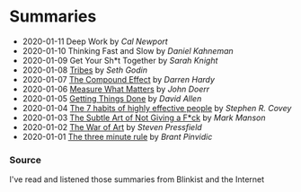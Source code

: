 # Summaries

* 2020-01-11 Deep Work by _Cal Newport_
* 2020-01-10 Thinking Fast and Slow by _Daniel Kahneman_
* 2020-01-09 Get Your Sh*t Together by _Sarah Knight_
* 2020-01-08 [Tribes](amazon.es/Tribes-We-need-you-lead/dp/0749939753/) by _Seth Godin_
* 2020-01-07 [The Compound Effect](https://www.amazon.com/dp/159315724X/) by _Darren Hardy_
* 2020-01-06 [Measure What Matters](amazon.es/Measure-What-Matters-Google-Foundation/dp/0525536221) by _John Doerr_
* 2020-01-05 [Getting Things Done](https://www.amazon.es/Getting-Things-Done-Arts-Stresss/dp/0349408947/) by _David Allen_
* 2020-01-04 [The 7 habits of highly effective people](https://www.amazon.es/Seven-Habits-Highly-Effective-People/dp/1416502491/) by _Stephen R. Covey_
* 2020-01-03 [The Subtle Art of Not Giving a F*ck](https://www.amazon.es/Subtle-Art-Not-Giving/dp/0062641549/) by _Mark Manson_
* 2020-01-02 [The War of Art](https://www.amazon.com/dp/1936891026) by _Steven Pressfield_
* 2020-01-01 [The three minute rule](https://www.amazon.com/dp/0525540725/) by _Brant Pinvidic_


### Source

I've read and listened those summaries from Blinkist and the Internet
